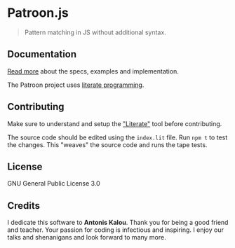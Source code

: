 # Patroon.js

> Pattern matching in JS without additional syntax.

## Documentation

[Read more][1] about the specs, examples and implementation.

The Patroon project uses [literate programming][3].

## Contributing

Make sure to understand and setup the ["Literate"][2] tool before contributing.

The source code should be edited using the `index.lit` file. Run `npm t` to
test the changes. This "weaves" the source code and runs the tape tests.

[1]:https://bas080.github.io/Patroon.js/
[2]:https://github.com/zyedidia/Literate
[3]:https://en.wikipedia.org/wiki/Literate_programming

## License

GNU General Public License 3.0

## Credits

I dedicate this software to **Antonis Kalou**. Thank you for being a good
friend and teacher. Your passion for coding is infectious and inspiring.
I enjoy our talks and shenanigans and look forward to many more.
